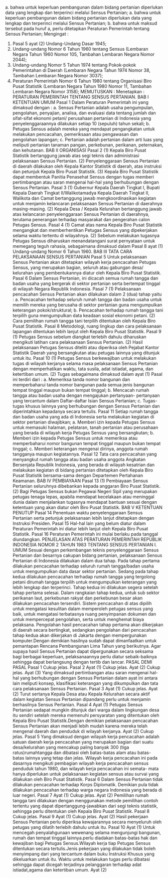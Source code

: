  a. bahwa untuk keperluan pembangunan dalam bidang pertanian diperlukan data yang lengkap dan terperinci melalui Sensus Pertanian; a. bahwa untuk keperluan pembangunan dalam bidang pertanian diperlukan data yang lengkap dan terperinci melalui Sensus Pertanian;
b. bahwa untuk maksud tersebut pada huruf a, perlu ditetapkan Peraturan Pemerintah tentang Sensus Pertanian;
Mengingat :

1. Pasal 5 ayat (2) Undang-Undang Dasar 1945;
2. Undang-undang Nomor 6 Tahun 1960 tentang Sensus (Lembaran Negara Tahun 1960 Nomor 105, Tambahan Lembaran Negara Nomor 2044);
3. Undang-undang Nomor 5 Tahun 1974 tentang Pokok-pokok Pemerintahan di Daerah (Lembaran Negara Tahun 1974 Nomor 38, Tambahan Lembaran Negara Nomor 3037);
4. Peraturan Pemerintah Nomor 6 Tahun 1980 tentang Organisasi Biro Pusat Statistik (Lembaran Negara Tahun 1980 Nomor 11, Tambahan Lembaran Negara Nomor 3158);
MEMUTUSKAN :
 Menetapkan : PERATURAN PEMERINTAH TENTANG SENSUS PERTANIAN. BAB I KETENTUAN UMUM Pasal 1 Dalam Peraturan Pemerintah ini yang dimaksud dengan :
a. Sensus Pertanian adalah usaha pengumpulan, pengolahan, penyajian, analisa, dan evaluasi data tentang jumlah dan sifat-sifat ekonomi petani/ perusahaan pertanian di Indonesia yang penyelenggaraannya dilakukan setiap 10 (sepuluh) tahun sekali;
b. Petugas Sensus adalah mereka yang mendapat pengangkatan untuk melakukan pencacahan, pemeriksaan atau pengawasan dan pengolahan lapangan;
c. Pertanian adalah pertanian dalam arti luas yang meliputi pertanian tanaman pangan, perkebunan, perikanan, peternakan, dan kehutanan. BAB II ORGANISASI Pasal 2 (1) Kepala Biro Pusat Statistik bertanggung jawab atas segi teknis dan administrasi pelaksanaan Sensus Pertanian. (2) Penyelenggaraan Sensus Pertanian di daerah dilakukan oleh Kepala Kantor Statistik di daerah, atas instruksi dan petunjuk Kepala Biro Pusat Statistik. (3) Kepala Biro Pusat Statistik dapat membentuk Panitia Penasehat Sensus dengan tugas memberi pertimbangan atau saran mengenai hal-hal yang berhubungan dengan Sensus Pertanian. Pasal 3 (1) Gubernur Kepala Daerah Tingkat I, Bupati Kepala Daerah Tingkat II/Walikotamadya Kepala Daerah Tingkat II, Walikota dan Camat bertanggung jawab mengkoordinasikan kegiatan untuk menjamin kelancaran pelaksanaan Sensus Pertanian di daerahnya masing-masing. (2) Kepala Desa / Kepala Kelurahan bertanggung jawab atas kelancaran penyelenggaraan Sensus Pertanian di daerahnya, terutama penerangan terhadap masyarakat dan pengerahan calon Petugas Sensus. Pasal 4 (1) Camat atas nama Kepala Biro Pusat Statistik mengangkat dan memberhentikan Petugas Sensus yang dipekerjakan selama waktu tertentu di wilayahnya. (2) Sebelum melakukan tugasnya Petugas Sensus diharuskan menandatangani surat pernyataan untuk memegang teguh rahasia, sebagaimana dimaksud dalam Pasal 8 ayat (1) Undang-undang Nomor 6 Tahun 1960. BAB III TATA CARA PELAKSANAAN SENSUS PERTANIAN Pasal 5 Untuk pelaksanaan Sensus Pertanian akan ditetapkan wilayah kerja pencacahan Petugas Sensus, yang merupakan bagian, seluruh atau gabungan desa/ kelurahan yang pembentukannya diatur oleh Kepala Biro Pusat Statistik. Pasal 6 Dalam Sensus Pertanian, ini dicacah semua rumah tangga dan badan usaha yang bergerak di sektor pertanian serta bertempat tinggal di wilayah Negara Republik Indonesia. Pasal 7 (1) Pelaksanaan pencacahan Sensus Pertanian akan dilakukan dalam 2 (dua) tahap yaitu :
a. Pencacahan terhadap seluruh rumah tangga dan badan usaha untuk memilih mereka yang berusaha di sektor pertanian guna mengumpulkan keterangan pokok/struktural;
b. Pencacahan terhadap rumah tangga tani terpilih guna mengumpulkan data keadaan sosial ekonomi petani. (2) Cara pemilihan rumah tangga tani terpilih ditentukan oleh Kepala Biro Pusat Statistik. Pasal 8 Metodologi, ruang lingkup dan cara pelaksanaan lapangan ditentukan lebih lanjut oleh Kepala Biro Pusat Statistik. Pasal 9 (1) Petugas Sensus sebelum diangkat terlebih dahulu diharuskan mengikuti latihan cara pelaksanaan Sensus Pertanian. (2) Hasil pelaksanaan Petugas Sensus diteliti atau diperiksa oleh Pejabat Kantor Statistik Daerah yang bersangkutan atau petugas lainnya yang ditunjuk untuk itu. Pasal 10 (1) Petugas Sensus berkewajiban untuk melakukan tugas di wilayah kerjanya selama masa pelaksanaan Sensus Pertanian dengan memperhatikan waktu, tata susila, adat istiadat, agama, dan ketertiban umum. (2) Tugas sebagaimana dimaksud dalam ayat (1) Pasal ini terdiri dari :
a. Memeriksa tanda nomor bangunan dan memperbaharui tanda nomor bangunan pada semua jenis bangunan tempat tinggal maupun bukan tempat tinggal;
b. Mencacah rumah tangga atau badan usaha dengan mengajukan pertanyaan- pertanyaan yang tercantum dalam Daftar-daftar Isian Sensus Pertanian;
c. Tugas-tugas khusus lainnya yang berhubungan dengan Sensus Pertanian dan diperintahkan kepadanya secara tertulis. Pasal 11 Setiap rumah tangga dan badan usaha yang ada di Indonesia serta melakukan kegiatan di sektor pertanian diwajibkan;
a. Memberi izin kepada Petugas Sensus untuk memasuki halaman, pelataran, tanah pertanian atau perusahaan yang berada di wilayah kerja Petugas Sensus yang bersangkutan;
b. Memberi izin kepada Petugas Sensus untuk memeriksa atau memperbaharui nomor bangunan tempat tinggal maupun bukan tempat tinggal;
c. Memberi keterangan mengenai dirinya, anggota rumah tangganya maupun kegiatannya. Pasal 12 Tata cara pencacahan yang menyangkut rumah tangga atau badan usaha anggota Angkatan Bersenjata Republik Indonesia, yang berada di wilayah kesatrian dan melakukan kegiatan di bidang pertanian ditetapkan oleh Kepala Biro Pusat Statistik bersama-sama dengan Departemen Pertahanan Keamanan. BAB IV PEMBIAYAAN Pasal 13 (1) Pembiayaan Sensus Pertanian seluruhnya dibebankan kepada anggaran Biro Pusat Statistik. (2) Bagi Petugas Sensus bukan Pegawai Negeri Sipil yang merupakan petugas tenaga lepas, apabila mendapat kecelakaan atau meninggal dunia dalam menjalankan tugasnya mendapat bantuan sesuai dengan ketentuan yang akan diatur oleh Biro Pusat Statistik. BAB V KETENTUAN PENUTUP Pasal 14 Penentuan waktu penyelenggaraan Sensus Pertanian serta petunjuk pelaksanaan lebih lanjut ditetapkan dengan Instruksi Presiden. Pasal 15 Hal-hal lain yang belum diatur dalam Peraturan Pemerintah ini diatur lebih lanjut oleh Kepala Biro Pusat Statistik. Pasal 16 Peraturan Pemerintah ini mulai berlaku pada tanggal diundangkan. PENJELASAN ATAS PERATURAN PEMERINTAH REPUBLIK INDONESIA NOMOR 2 TAHUN 1983 TENTANG SENSUS PERTANIAN I. UMUM Sesuai dengan perkembangan teknis penyelenggaraan Sensus Pertanian dan besarnya cakupan bidang pertanian, pelaksanaan Sensus Pertanian di Indonesia dilakukan dalam dua tahap. Pada tahap pertama dilakukan pencacahan terhadap seluruh rumah tangga/badan usaha untuk mengumpulkan data dasar sektor pertanian. Sedang pada tahap kedua dilakukan pencacahan terhadap rumah tangga yang tergolong petani dirumah tangga terpilih untuk mengumpulkan keterangan yang lebih lengkap dan terperinci. Tahap kedua ini dilakukan segera setelah tahap pertama selesai. Dalam rangkaian tahap kedua, untuk sub sektor perikanan laut, perkebunan rakyat dan perkebunan besar akan dilakukan pencacahan tersendiri. Sistem pencacahan di atas dipilih untuk mengatasi kesulitan dalam memperoleh petugas sensus yang baik, untuk mengatasi terbatasnya ruang penyimpanan dokumen dan untuk mempercepat pengolahan, serta untuk menghemat biaya pelaksana. Pengolahan hasil pencacahan tahap pertama akan dikerjakan di daerah secara bertingkat, sedangkan pengolahan dari pencacahan tahap kedua akan dikerjakan di Jakarta dengan mempergunakan komputer.Dengan demikian hasilnya sudah dapat dimanfaatkan untuk pemantapan Rencana Pembangunan Lima Tahun yang berikutnya. Agar supaya hasil Sensus Pertanian dapat dipergunakan secara seksama bagi berbagai keperluan, pelaksanaannya perlu diatur sebaik-baiknya sehingga dapat berlangsung dengan tertib dan lancar. PASAL DEMI PASAL Pasal 1 Cukup jelas. Pasal 2 Ayat (1) Cukup jelas. Ayat (2) Cukup jelas. Ayat (3) Yang dimaksud pertimbangan atau saran mengenai hal-hal yang berhubungan dengan Sensus Pertanian dalam ayat ini antara lain meliputi konsep, klasifikasi keterangan yang dikumpulkan dan tata cara pelaksanaan Sensus Pertanian. Pasal 3 Ayat (1) Cukup jelas. Ayat (2) Turut sertanya Kepala Desa atau Kepala Kelurahan secara aktif dalam kegiatan Sensus Pertanian dipandang perlu untuk menjamin berhasilnya Sensus Pertanian. Pasal 4 Ayat (1) Petugas Sensus Pertanian sedapat mungkin ditunjuk dari warga dalam lingkungan desa itu sendiri setelah mereka memenuhi persyaratan yang ditentukan oleh Kepala Biro Pusat Statistik.Dengan demikian pelaksanaan pencacahan Sensus Pertanian akan menjadi lebih mudah karena mereka telah mengenal daerah dan penduduk di wilayah kerjanya. Ayat (2) Cukup jelas. Pasal 5 Yang dimaksud dengan wilayah kerja pencacahan adalah satuan daerah kerja pencacahan yang merupakan bagian dari suatu desa/kelurahan yang mencakup paling banyak 300 (tiga ratus)rumahtangga dan dibatasi oleh batas-batas alam atau batas- batas lainnya yang tetap dan jelas. Wilayah kerja pencacahan ini pada dasarnya mengikuti pembagian wilayah kerja pencacahan sensus penduduk tahun 1980, dan wilayah kerja pencacahan ini semata- mata hanya diperlukan untuk pelaksanaan kegiatan sensus atau survai yang dilakukan oleh Biro Pusat Statistik. Pasal 6 Dalam Sensus Pertanian tidak dilakukan pencacahan terhadap Korps Diplomatik. Demikian pula tidak dilakukan pencacahan terhadap warga negara Indonesia yang berada di luar negeri. Pasal 7 Ayat (1) Cukup jelas. Ayat (2) Pemilihan rumah tangga tani dilakukan dengan menggunakan metode pemilihan contoh tertentu yang dapat dipertanggung-jawabkan dari segi teknis statistik, sehingga perlu ditentukan oleh Kepala Biro Pusat Statistik. Pasal 8 Cukup jelas. Pasal 9 Ayat (1) Cukup jelas. Ayat (2) Hasil pekerjaan Sensus Pertanian perlu diperiksa kewajarannya secara menyeluruh oleh petugas yang dilatih terlebih dahulu untuk itu. Pasal 10 Ayat (1) Untuk mencegah penyalahgunaan wewenang selama mengunjungi bangunan, rumah dan tempat tinggal lainnya.perlu diadakan batas-batas hak dan kewajiban bagi Petugas Sensus.Wilayah kerja tiap Petugas Sensus ditentukan secara tertulis.Jenis pekerjaan yang dilakukan tidak boleh menyimpang dari yang tercantum dalam buku Instruksi Khusus yang dikeluarkan untuk itu. Waktu untuk melakukan tugas perlu dibatasi sehingga dapat dicegah terjadinya pelanggaran terhadap adat istiadat,agama dan ketertiban umum. Ayat (2)